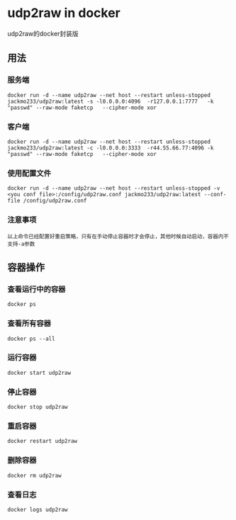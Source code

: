 # udp2raw in docker

udp2raw的docker封装版

## 用法

### 服务端
    docker run -d --name udp2raw --net host --restart unless-stopped jackmo233/udp2raw:latest -s -l0.0.0.0:4096  -r127.0.0.1:7777   -k "passwd" --raw-mode faketcp   --cipher-mode xor
    
### 客户端
    docker run -d --name udp2raw --net host --restart unless-stopped jackmo233/udp2raw:latest -c -l0.0.0.0:3333  -r44.55.66.77:4096 -k "passwd" --raw-mode faketcp   --cipher-mode xor
    
### 使用配置文件
    docker run -d --name udp2raw --net host --restart unless-stopped -v <you conf file>:/config/udp2raw.conf jackmo233/udp2raw:latest --conf-file /config/udp2raw.conf
    
### 注意事项
    以上命令已经配置好重启策略，只有在手动停止容器时才会停止，其他时候自动启动，容器内不支持-a参数
    
## 容器操作

### 查看运行中的容器
    docker ps
    
### 查看所有容器
    docker ps --all
    
### 运行容器
    docker start udp2raw
    
### 停止容器
    docker stop udp2raw
    
### 重启容器
    docker restart udp2raw
    
### 删除容器
    docker rm udp2raw
    
### 查看日志
    docker logs udp2raw
    
